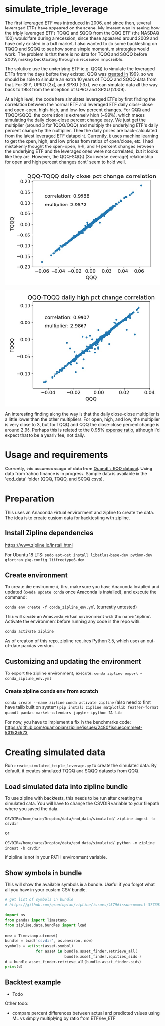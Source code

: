 # simulate_triple_leverage
The first leveraged ETF was introduced in 2006, and since then, several leveraged ETFs have appeared on the scene.  My interest was in seeing how the triply leveraged ETFs TQQQ and SQQQ from the QQQ ETF (the NASDAQ 100) would fare during a recession, since these appeared around 2009 and have only existed in a bull market.  I also wanted to do some backtesting on TQQQ and SQQQ to see how some simple momentum strategies would work.  The problem is that there is no data for TQQQ and SQQQ before 2009, making backtesting through a recession impossible.

The solution: use the underlying ETF (e.g. QQQ) to simulate the leveraged ETFs from the days before they existed.  QQQ was [created in](https://www.invesco.com/portal/site/us/investors/etfs/product-detail?productId=qqq) 1999, so we should be able to simulate an extra 10 years of TQQQ and SQQQ data from that.  For SPY, UPRO (3x), and SPXU (-3x), we can simulate data all the way back to 1993 from the inception of UPRO and SPXU (2009).

At a high level, the code here simulates leveraged ETFs by first finding the correlation between the normal ETF and leveraged ETF daily close-close and open-open, high-high, and low-low percent changes.  For QQQ and TQQQ/SQQQ, the correlation is extremely high (~99%), which makes simulating the daily close-close percent change easy.  We just get the multiplier (around 3 for TQQQ/QQQ) and multiply the underlying ETF's daily percent change by the multiplier.  Then the daily prices are back-calculated from the latest leveraged ETF datapoint.  Currently, it uses machine learning to get the open, high, and low prices from ratios of open/close, etc.  I had mistakenly thought the open-open, h-h, and l-l percent changes between the underlying ETF and the leveraged ones were not correlated, but it looks like they are.  However, the QQQ-SQQQ (3x inverse leverage) relationship for open and high percent changes dont' seem to hold well.

![QQQ-TQQQ correlation](images/qqq-tqqq_c_c_correlation.jpg)

![QQQ-TQQQ correlation](images/qqq-tqqq_h_h_correlation.jpg)

An interesting finding along the way is that the daily close-close multiplier is a little lower than the other multipliers.  For open, high, and low, the multiplier is very close to 3, but for TQQQ and QQQ the close-close percent change is around 2.96.  Perhaps this is related to the 0.95% [expense ratio](https://www.proshares.com/funds/tqqq.html), although I'd expect that to be a yearly fee, not daily.

# Usage and requirements
Currently, this assumes usage of data from [Quandl's EOD dataset](https://www.quandl.com/data/EOD-End-of-Day-US-Stock-Prices).  Using data from Yahoo finance is in progress.  Sample data is available in the 'eod_data' folder (QQQ, TQQQ, and SQQQ csvs).



# Preparation
This uses an Anaconda virtual environment and zipline to create the data.  The idea is to create custom data for backtesting with zipline.

## Install Zipline dependencies
https://www.zipline.io/install.html

For Ubuntu 18 LTS:
`sudo apt-get install libatlas-base-dev python-dev gfortran pkg-config libfreetype6-dev`

## Create environment
To create the environment, first make sure you have Anaconda installed and updated (`conda update conda` once Anaconda is installed), and execute the command:

`conda env create -f conda_zipline_env.yml` (currently untested)

This will create an Anaconda virtual environment with the name 'zipline'.  Activate the environment before running any code in the repo with:

`conda activate zipline`

As of creation of this repo, zipline requires Python 3.5, which uses an out-of-date pandas version.  

## Customizing and updating the environment
To export the zipline environment, execute:
`conda zipline export > conda_zipline_env.yml`

### Create zipline conda env from scratch
`conda create --name zipline`
`conda activate zipline`
(also need to first have talib built on system)
`pip install zipline matplotlib feather-format quandl pandas-market-calendars jupyter ipython TA-lib`

For now, you have to implement a fix in the benchmarks code: https://github.com/quantopian/zipline/issues/2480#issuecomment-531525573

# Creating simulated data

Run `create_simulated_triple_leverage.py` to create the simulated data.  By default, it creates simulated TQQQ and SQQQ datasets from QQQ.

## Load simulated data into zipline bundle
To use zipline with backtests, this needs to be run after creating the simulated data.  You will have to change the CSVDIR variable to your filepath where you saved the data.

`CSVDIR=/home/nate/Dropbox/data/eod_data/simulated/ zipline ingest -b csvdir`

or

`CSVDIR=/home/nate/Dropbox/data/eod_data/simulated/ python -m zipline ingest -b csvdir`

if zipline is not in your PATH environment variable.


## Show symbols in bundle
This will show the available symbols in a bundle.  Useful if you forgot what all you have in your custom CSV bundle.

```python
# get list of symbols in bundle
# https://github.com/quantopian/zipline/issues/1579#issuecomment-377393187

import os
from pandas import Timestamp
from zipline.data.bundles import load

now = Timestamp.utcnow()
bundle = load('csvdir', os.environ, now)
symbols = set(str(asset.symbol)
              for asset in bundle.asset_finder.retrieve_all(
                           bundle.asset_finder.equities_sids))
d = bundle.asset_finder.retrieve_all(bundle.asset_finder.sids)
print(d)

```

## Backtest example
- Todo

Other todo:
- compare percent differences between actual and predicted values using ML vs simply multiplying by ratio from ETF/lev_ETF

